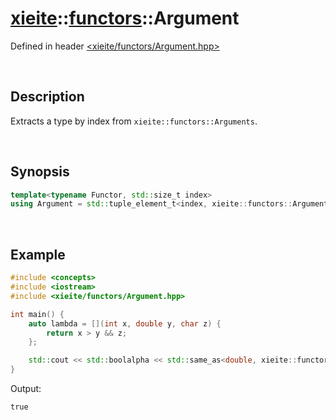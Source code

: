 # [xieite](../xieite.md)\:\:[functors](../functors.md)\:\:Argument
Defined in header [<xieite/functors/Argument.hpp>](../../include/xieite/functors/Argument.hpp)

&nbsp;

## Description
Extracts a type by index from `xieite::functors::Arguments`.

&nbsp;

## Synopsis
```cpp
template<typename Functor, std::size_t index>
using Argument = std::tuple_element_t<index, xieite::functors::Arguments<Functor>>;
```

&nbsp;

## Example
```cpp
#include <concepts>
#include <iostream>
#include <xieite/functors/Argument.hpp>

int main() {
	auto lambda = [](int x, double y, char z) {
		return x > y && z;
	};

	std::cout << std::boolalpha << std::same_as<double, xieite::functors::Argument<decltype(lambda), 1>> << '\n';
}
```
Output:
```
true
```

